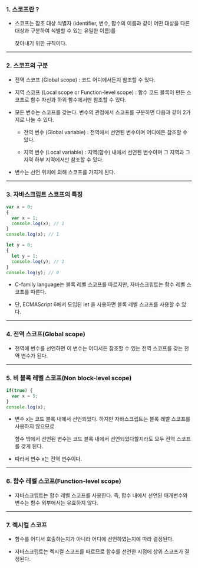 ### 1. 스코프란 ?

- 스코프는 참조 대상 식별자 (identifier, 변수, 함수의 이름과 같이 어떤 대상을 다른 대상과 구분하여 식별할 수 있는 유일한 이름)를

    찾아내기 위한 규칙이다.
  
<hr >

### 2. 스코프의 구분

- 전역 스코프 (Global scope) : 코드 어디에서든지 참조할 수 있다.

- 지역 스코프 (Local scope or Function-level scope) : 함수 코드 블록이 만든 스코프로 함수 자신과 하위 함수에서만 참조할 수 있다.

- 모든 변수는 스코프를 갖는다.  변수의 관점에서 스코프를 구분하면 다음과 같이 2가지로 나눌 수 있다.

    - 전역 변수 (Global variable) : 전역에서 선언된 변수이며 어디에든 참조할 수 있다.
    
    - 지역 변수 (Local variable) : 지역(함수) 내에서 선언된 변수이며 그 지역과 그 지역 하부 지역에서만 참조할 수 있다.
    
- 변수는 선언 위치에 의해 스코프를 가지게 된다.

<hr >

### 3. 자바스크립트 스코프의 특징

~~~ javascript
var x = 0;
{
  var x = 1;
  console.log(x); // 1
}
console.log(x); // 1

let y = 0;
{
  let y = 1;
  console.log(y); // 1
}
console.log(y); // 0
~~~

- C-family language는 블록 레벨 스코프를 따르지만, 자바스크립트는 함수 레벨 스코프를 따른다.

- 단, ECMAScript 6에서 도입된 let 을 사용하면 블록 레벨 스코프를 사용할 수 있다.

<hr >

### 4. 전역 스코프(Global scope)

- 전역에 변수를 선언하면 이 변수는 어디서든 참조할 수 있는 전역 스코프를 갖는 전역 변수가 된다.

<hr >

### 5. 비 블록 레벨 스코프(Non block-level scope)

~~~ javascript
if(true) {
  var x = 5;
}
console.log(x);
~~~

- 변수 x는 코드 블록 내에서 선언되었다. 하지만 자바스크립트는 블록 레벨 스코프를 사용하지 않으므로

  함수 밖에서 선언된 변수는 코드 블록 내에서 선언되었다할지라도 모두 전역 스코프를 갖게 된다.

- 따라서 변수 x는 전역 변수이다.

<hr >

### 6. 함수 레벨 스코프(Function-level scope)

- 자바스크립트는 함수 레벨 스코프를 사용한다. 즉, 함수 내에서 선언된 매개변수와 변수는 함수 외부에서는 유효하지 않다.

<hr >

### 7. 렉시컬 스코프

- 함수를 어디서 호출하는지가 아니라 어디에 선언하였는지에 따라 결정된다.

- 자바스크립트는 렉시컬 스코프를 따르므로 함수를 선언한 시점에 상위 스코프가 결정된다.
